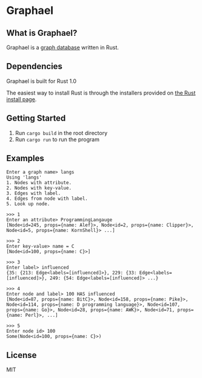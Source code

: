 Graphael
========
## What is Graphael?
Graphael is a [graph database](http://en.wikipedia.org/wiki/Graph_database) written in Rust.

## Dependencies

Graphael is built for Rust 1.0

The easiest way to install Rust is through the installers provided on [the Rust install page](http://www.rust-lang.org/install.html).

## Getting Started

1. Run `cargo build` in the root directory
2. Run `cargo run` to run the program

## Examples
```
Enter a graph name> langs
Using 'langs'
1. Nodes with attribute.
2. Nodes with key-value.
3. Edges with label.
4. Edges from node with label.
5. Look up node.

>>> 1
Enter an attribute> ProgrammingLangauge
[Node<id=245, props={name: Alef}>, Node<id=2, props={name: Clipper}>, Node<id=5, props={name: KornShell}> ...]

>>> 2
Enter key-value> name = C
[Node<id=100, props={name: C}>]

>>> 3
Enter label> influenced
{35: {213: Edge<labels=[influenced]>}, 229: {33: Edge<labels=[influenced]>}, 249: {54: Edge<labels=[influenced]> ...}

>>> 4
Enter node and label> 100 HAS influenced
[Node<id=87, props={name: BitC}>, Node<id=158, props={name: Pike}>, Node<id=114, props={name: D programming language}>, Node<id=107, props={name: Go}>, Node<id=28, props={name: AWK}>, Node<id=71, props={name: Perl}>, ...]

>>> 5
Enter node id> 100
Some(Node<id=100, props={name: C}>)
```

## License
MIT
